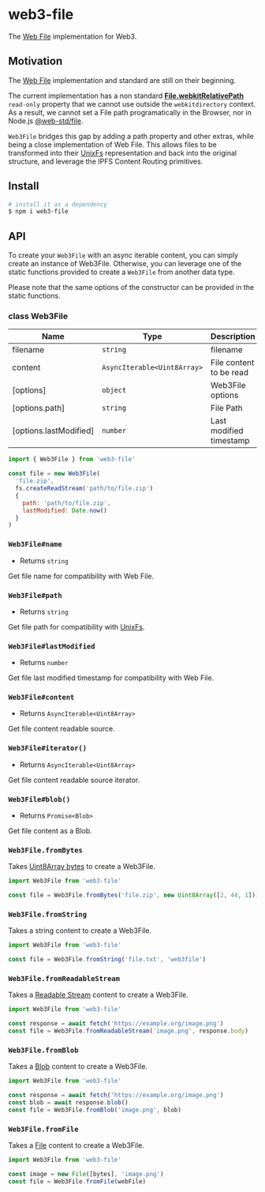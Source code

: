 # web3-file

The [Web File](https://developer.mozilla.org/en-US/docs/Web/API/File) implementation for Web3.

## Motivation

The [Web File](https://developer.mozilla.org/en-US/docs/Web/API/File) implementation and standard are still on their beginning.

The current implementation has a non standard [**File.webkitRelativePath**](https://developer.mozilla.org/en-US/docs/Web/API/File/webkitRelativePath) `read-only` property that we cannot use outside the `webkitdirectory` context. As a result, we cannot set a File path programatically in the Browser, nor in Node.js [@web-std/file](https://github.com/web-std/io/tree/main/file).

`Web3File` bridges this gap by adding a path property and other extras, while being a close implementation of Web File. This allows 
files to be transformed into their [UnixFs](https://github.com/ipfs/specs/blob/master/UNIXFS.md) representation and back into the original structure, and leverage the IPFS Content Routing primitives.

## Install

```sh
# install it as a dependency
$ npm i web3-file
```

## API

To create your `Web3File` with an async iterable content, you can simply create an instance of Web3File. Otherwise, you can leverage one of the static functions provided to create a `Web3File` from another data type.

Please note that the same options of the constructor can be provided in the static functions.

### class Web3File

| Name | Type | Description |
|------|------|-------------|
| filename | `string` | filename |
| content | `AsyncIterable<Uint8Array>` | File content to be read |
| [options] | `object` | Web3File options |
| [options.path] | `string` | File Path |
| [options.lastModified] | `number` | Last modified timestamp |

```js
import { Web3File } from 'web3-file'

const file = new Web3File(
  'file.zip',
  fs.createReadStream('path/to/file.zip')
  {
    path: 'path/to/file.zip',
    lastModified: Date.now()
  }
)
```

### `Web3File#name`

- Returns `string`

Get file name for compatibility with Web File.

### `Web3File#path`

- Returns `string`

Get file path for compatibility with [UnixFs](https://github.com/ipfs/specs/blob/master/UNIXFS.md).

### `Web3File#lastModified`

- Returns `number`

Get file last modified timestamp for compatibility with Web File.

### `Web3File#content`

- Returns `AsyncIterable<Uint8Array>`

Get file content readable source.

### `Web3File#iterator()`

- Returns `AsyncIterable<Uint8Array>`

Get file content readable source iterator.

### `Web3File#blob()`

- Returns `Promise<Blob>`

Get file content as a Blob.

### `Web3File.fromBytes`

Takes [Uint8Array bytes](https://developer.mozilla.org/en-US/docs/Web/JavaScript/Reference/Global_Objects/Uint8Array) to create a Web3File.

```js
import Web3File from 'web3-file'

const file = Web3File.fromBytes('file.zip', new Uint8Array([2, 44, 1]))
```

### `Web3File.fromString`

Takes a string content to create a Web3File.

```js
import Web3File from 'web3-file'

const file = Web3File.fromString('file.txt', 'web3file')
```

### `Web3File.fromReadableStream`

Takes a [Readable Stream](https://developer.mozilla.org/en-US/docs/Web/API/ReadableStream) content to create a Web3File.

```js
import Web3File from 'web3-file'

const response = await fetch('https://example.org/image.png')
const file = Web3File.fromReadableStream('image.png', response.body)
```

### `Web3File.fromBlob`

Takes a [Blob](https://developer.mozilla.org/en-US/docs/Web/API/Blob) content to create a Web3File.

```js
import Web3File from 'web3-file'

const response = await fetch('https://example.org/image.png')
const blob = await response.blob()
const file = Web3File.fromBlob('image.png', blob)
```

### `Web3File.fromFile`

Takes a [File](https://developer.mozilla.org/en-US/docs/Web/API/File) content to create a Web3File.

```js
import Web3File from 'web3-file'

const image = new File([bytes], 'image.png')
const file = Web3File.fromFile(webFile)
```
